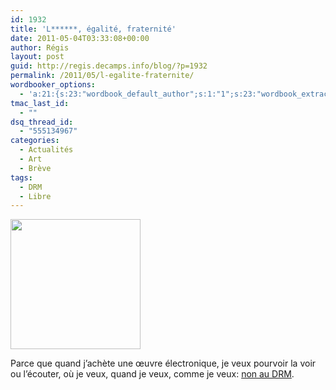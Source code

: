 ```yaml
---
id: 1932
title: 'L******, égalité, fraternité'
date: 2011-05-04T03:33:08+00:00
author: Régis
layout: post
guid: http://regis.decamps.info/blog/?p=1932
permalink: /2011/05/l-egalite-fraternite/
wordbooker_options:
  - 'a:21:{s:23:"wordbook_default_author";s:1:"1";s:23:"wordbook_extract_length";s:3:"256";s:25:"wordbooker_like_share_too";s:2:"on";s:21:"wordbooker_like_width";s:3:"250";s:27:"wordbooker_like_button_page";s:2:"on";s:25:"wordbook_fbshare_location";s:3:"top";s:24:"wordbook_fblike_location";s:3:"top";s:22:"wordbook_fblike_action";s:9:"recommend";s:27:"wordbook_fblike_colorscheme";s:4:"dark";s:20:"wordbook_fblike_font";s:5:"arial";s:22:"wordbook_fblike_button";s:12:"button_count";s:21:"wordbook_fblike_faces";s:5:"false";s:18:"wordbook_attribute";s:0:"";s:29:"wordbook_republish_time_frame";s:2:"10";s:29:"wordbooker_status_update_text";s:33:"New blog post :  %title% - %link%";s:19:"wordbook_actionlink";s:3:"300";s:32:"wordbook_description_meta_length";s:3:"350";s:18:"wordbook_page_post";s:4:"-100";s:18:"wordbook_orandpage";s:1:"2";s:24:"wordbooker_comment_email";s:23:"regis.decamps@gmail.com";s:18:"wordbook_noncename";s:10:"3243f90b8a";}'
tmac_last_id:
  - ""
dsq_thread_id:
  - "555134967"
categories:
  - Actualités
  - Art
  - Brève
tags:
  - DRM
  - Libre
---
```

[<img src="http://regis.decamps.info/blog/wp-content/uploads/2011/05/Dadrm2011-yellow-triangle.png" alt="" title="Day against DRM" width="208" height="208" class="alignright size-full wp-image-1933" srcset="http://regis.decamps.info/blog/wp-content/uploads/2011/05/Dadrm2011-yellow-triangle.png 208w, http://regis.decamps.info/blog/wp-content/uploads/2011/05/Dadrm2011-yellow-triangle-150x150.png 150w" sizes="(max-width: 208px) 100vw, 208px" />](http://www.april.org/que-sont-les-drm)
  
Parce que quand j&rsquo;achète une œuvre électronique, je veux pourvoir la voir ou l&rsquo;écouter, où je veux, quand je veux, comme je veux: [non au DRM](http://www.april.org/que-sont-les-drm).